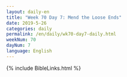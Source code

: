 ```yaml
---
layout: daily-en
title: "Week 70 Day 7: Mend the Loose Ends"
date: 2019-5-26 
categories: daily
permalink: /en/daily/wk70-day7-daily.html
weekNum: 70
dayNum: 7
language: English
---
```

{% include BibleLinks.html %} 
